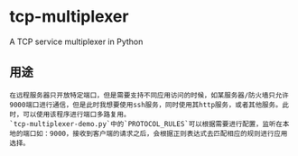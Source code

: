 # tcp-multiplexer
A TCP service multiplexer in Python

## 用途
    在远程服务器只开放特定端口，但是需要支持不同应用访问的时候，如某服务器/防火墙只允许9000端口进行通信，但是此时我想要使用ssh服务，同时使用其http服务，或者其他服务。此时，可以使用该程序进行端口多路复用。
    `tcp-multiplexer-demo.py`中的`PROTOCOL_RULES`可以根据需要进行配置，监听在本地的端口如：9000，接收到客户端的请求之后，会根据正则表达式去匹配相应的规则进行应用选择。
